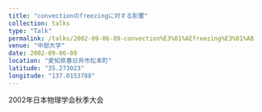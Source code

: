 ```yaml
---
title: "convectionのfreezingに対する影響"
collection: talks
type: "Talk"
permalink: /talks/2002-09-06-09-convection%E3%81%AEfreezing%E3%81%AB
venue: "中部大学"
date: 2002-09-06-09
location: "愛知県春日井市松本町"
latitude: "35.273023"
longitude: "137.0153788"
---
```


2002年日本物理学会秋季大会
